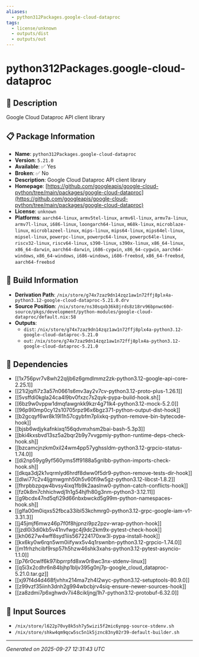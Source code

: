 ```yaml
---
aliases:
  - python312Packages.google-cloud-dataproc
tags:
  - license/unknown
  - outputs/dist
  - outputs/out
---
```


# python312Packages.google-cloud-dataproc

## 📝 Description

Google Cloud Dataproc API client library

## 📋 Package Information

- **Name**: `python312Packages.google-cloud-dataproc`
- **Version**: `5.21.0`
- **Available**: ✅ Yes
- **Broken**: ✅ No
- **Description**: Google Cloud Dataproc API client library
- **Homepage**: [https://github.com/googleapis/google-cloud-python/tree/main/packages/google-cloud-dataproc](https://github.com/googleapis/google-cloud-python/tree/main/packages/google-cloud-dataproc)
- **License**: `unknown`
- **Platforms**: `aarch64-linux`, `armv5tel-linux`, `armv6l-linux`, `armv7a-linux`, `armv7l-linux`, `i686-linux`, `loongarch64-linux`, `m68k-linux`, `microblaze-linux`, `microblazeel-linux`, `mips-linux`, `mips64-linux`, `mips64el-linux`, `mipsel-linux`, `powerpc-linux`, `powerpc64-linux`, `powerpc64le-linux`, `riscv32-linux`, `riscv64-linux`, `s390-linux`, `s390x-linux`, `x86_64-linux`, `x86_64-darwin`, `aarch64-darwin`, `i686-cygwin`, `x86_64-cygwin`, `aarch64-windows`, `x86_64-windows`, `i686-windows`, `i686-freebsd`, `x86_64-freebsd`, `aarch64-freebsd`

## 🔧 Build Information

- **Derivation Path**: `/nix/store/g74x7zaz9dn14zqz1aw1n72ffj8plx4a-python3.12-google-cloud-dataproc-5.21.0.drv`
- **Source Position**: `/nix/store/ns30sqxb36k8jrds8z18rv96bpnwc60d-source/pkgs/development/python-modules/google-cloud-dataproc/default.nix:58`
- **Outputs**:
  - `dist`:  `/nix/store/g74x7zaz9dn14zqz1aw1n72ffj8plx4a-python3.12-google-cloud-dataproc-5.21.0`
  - `out`:  `/nix/store/g74x7zaz9dn14zqz1aw1n72ffj8plx4a-python3.12-google-cloud-dataproc-5.21.0`

## 🔗 Dependencies

- [[1x756pvr7v8wh22qljb6z6gmdlmmz2zk-python3.12-google-api-core-2.25.1]]
- [[21i2jqifi7z3a57n0661s6mv3ay2v7cv-python3.12-proto-plus-1.26.1]]
- [[5vsffdi0kgla24ca4l9bv0fxzc7s2qyk-pypa-build-hook.sh]]
- [[6bz9w0vppw1dmqfawgnkk9kzr4g71lk4-python3.12-mock-5.2.0]]
- [[96p9l0mp0cy12s10705rpz96x6bgz371-python-output-dist-hook]]
- [[b2gcqyf6wr8k19l1h57cgybfm7plixkq-python-remove-bin-bytecode-hook]]
- [[bjsb6wdjykafnkixq156qdvmxhsm2bai-bash-5.3p3]]
- [[bki4kxsbvd13sz5a2bqr2b9y7vvgpmiy-python-runtime-deps-check-hook.sh]]
- [[bzcamcjnzkm0xil24wm4pp57yghssldm-python3.12-grpcio-status-1.74.0]]
- [[di2np59yg9yf560yms5ff9188a5gnlbb-python-imports-check-hook.sh]]
- [[dkqa3dj2k1vqrmlyd6hrdf8dww0f5dr9-python-remove-tests-dir-hook]]
- [[dlwi77c2v4ljgmwgmh50h5v60fi9w5gz-python3.12-libcst-1.8.2]]
- [[fhrpbbzpqw4bvsy4ixq1fb9k2aaslnw0-python-catch-conflicts-hook]]
- [[fz0k8m7chhichwdj1h1g54hjfh80g3nm-python3-3.12.11]]
- [[g9bcdx47nd5qfi29d66nbxbwckd5g99m-python-namespaces-hook.sh]]
- [[glfa00m0iqxs52fbca33ibl53kchmrg0-python3.12-grpc-google-iam-v1-3.31.3]]
- [[j45jmjf6mwz46p7f0f8hjpnzi9pz2pzv-wrap-python-hook]]
- [[jzdl0i3di0kb5v41nvfwgc4j9dc2km9x-pytest-check-hook]]
- [[kh0627w4wff8syd1iis567224170xw3l-pypa-install-hook]]
- [[kx6ky0w6rqn5wm0iifywx5v4q1rswnbn-python3.12-grpcio-1.74.0]]
- [[m1frhzhcibf9rsp57h5hzw46shk3xahs-python3.12-pytest-asyncio-1.1.0]]
- [[p76r0cwlf6k97ibprrpfd8xw0r8wc3nx-stdenv-linux]]
- [[q5i3x2cdhr6n84bjhp1bljv395g0nj7p-google_cloud_dataproc-5.21.0.tar.gz]]
- [[xj97f4d4d468fjvhhx214ma7zh4l2wyc-python3.12-setuptools-80.9.0]]
- [[z99vzf35iinh3dnh2g994wbcbjrv4siq-ensure-newer-sources-hook]]
- [[za8zdmi7p6xghwdv7ii48cikljngj1h7-python3.12-protobuf-6.32.0]]

## 📁 Input Sources

- `/nix/store/l622p70vy8k5sh7y5wizi5f2mic6ynpg-source-stdenv.sh`
- `/nix/store/shkw4qm9qcw5sc5n1k5jznc83ny02r39-default-builder.sh`

---
*Generated on 2025-09-27 12:31:43 UTC*
